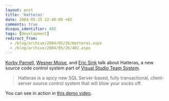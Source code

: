 ```yaml
---
layout: post
title: 'Hatteras'
date: 2004-05-25 22:40:00 +02
comments: true
disqus_identifier: 402
tags: [Development]
redirect_from:
  - /blog/archive/2004/05/26/Hatteras.aspx
  - /blog/archive/2004/05/26/402.aspx
---
```


[Korby Parnell](http://weblogs.asp.net/korbyp/archive/2004/05/24/140550.aspx), [Wesner Moise](http://wesnerm.blogs.com/net_undocumented/2004/05/microsoft_squas.html), and [Eric Sink](http://software.ericsink.com/20040524.html#10169) talk about Hatteras, a new source code control system part of [Visual Studio Team System](http://msdn.microsoft.com/vstudio/teamsystem/default.aspx).

> Hatteras is a spicy new SQL Server-based, fully transactional, client-server source control system that will blow your socks off.

You can see in action in [this demo video](http://www.microsoft.com/downloads/details.aspx?FamilyId=B14A5274-DDFD-4333-94CC-17E63138C25A).
